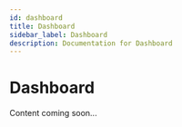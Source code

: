 ```yaml
---
id: dashboard
title: Dashboard
sidebar_label: Dashboard
description: Documentation for Dashboard
---
```


# Dashboard

Content coming soon...

